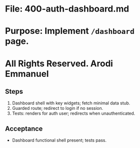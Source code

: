 # File: 400-auth-dashboard.md

# Purpose: Implement `/dashboard` page.

# All Rights Reserved. Arodi Emmanuel

## Steps

1. Dashboard shell with key widgets; fetch minimal data stub.
2. Guarded route; redirect to login if no session.
3. Tests: renders for auth user; redirects when unauthenticated.

## Acceptance

- Dashboard functional shell present; tests pass.
